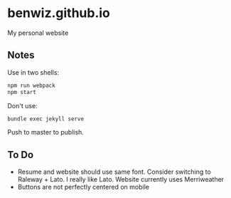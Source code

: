 # benwiz.github.io

My personal website

## Notes

Use in two shells:

```sh
npm run webpack
npm start
```

Don't use:

```sh
bundle exec jekyll serve
```

Push to master to publish.

## To Do

- Resume and website should use same font. Consider switching to Raleway + Lato. I really like Lato. Website currently uses Merriweather
- Buttons are not perfectly centered on mobile
